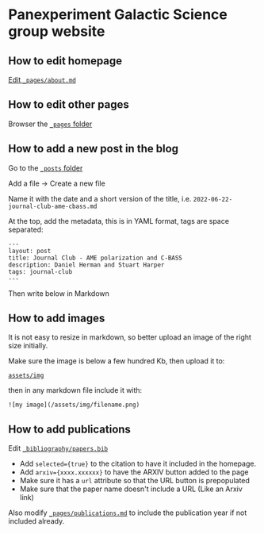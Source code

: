 # Panexperiment Galactic Science group website

<!-- This is a dummy change to trigger a build for investigation -->

## How to edit homepage

[Edit `_pages/about.md`](https://github.com/galsci/galsci.github.io/blob/master/_pages/about.md)

## How to edit other pages

Browser the [`_pages` folder](https://github.com/galsci/galsci.github.io/tree/master/_pages)

## How to add a new post in the blog

Go to the [`_posts` folder](https://github.com/galsci/galsci.github.io/tree/master/_posts)

Add a file -> Create a new file

Name it with the date and a short version of the title, i.e. `2022-06-22-journal-club-ame-cbass.md`

At the top, add the metadata, this is in YAML format, tags are space separated:

```
---
layout: post
title: Journal Club - AME polarization and C-BASS
description: Daniel Herman and Stuart Harper
tags: journal-club
---
```

Then write below in Markdown

## How to add images

It is not easy to resize in markdown, so better upload an image of the right size initially.

Make sure the image is below a few hundred Kb, then upload it to:

[`assets/img`](https://github.com/galsci/galsci.github.io/tree/master/assets/img)

then in any markdown file include it with:

```
![my image](/assets/img/filename.png)
```

## How to add publications

Edit [`_bibliography/papers.bib`](https://github.com/galsci/galsci.github.io/blob/master/_bibliography/papers.bib)

* Add `selected={true}` to the citation to have it included in the homepage.
* Add `arxiv={xxxx.xxxxxx}` to have the ARXIV button added to the page
* Make sure it has a `url` attribute so that the URL button is prepopulated
* Make sure that the paper name doesn't include a URL (Like an Arxiv link)

Also modify [`_pages/publications.md`](https://github.com/galsci/galsci.github.io/blob/master/_pages/publications.md) to include the publication year if not included already.
